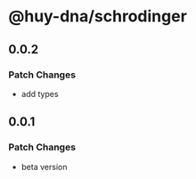# @huy-dna/schrodinger

## 0.0.2

### Patch Changes

- add types

## 0.0.1

### Patch Changes

- beta version
